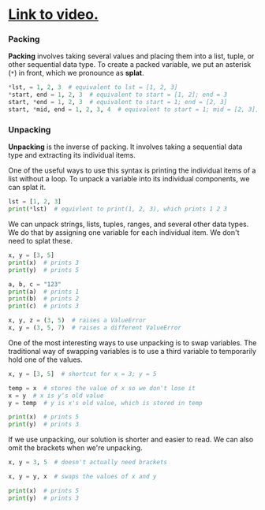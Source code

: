 # [Link to video.](https://www.youtube.com/watch?v=xwMN_z_GeE0&list=PLVD25niNi0BnTo_MGI8NI6WvVIXcC9khH)

### Packing

**Packing** involves taking several values and placing them into a list, tuple, or other sequential data type. To create a packed variable, we put an asterisk (`*`) in front, which we pronounce as **splat**.

```python
*lst, = 1, 2, 3  # equivalent to lst = [1, 2, 3]
*start, end = 1, 2, 3  # equivalent to start = [1, 2]; end = 3
start, *end = 1, 2, 3  # equivalent to start = 1; end = [2, 3]
start, *mid, end = 1, 2, 3, 4  # equivalent to start = 1; mid = [2, 3]; end = 4
```

### Unpacking

**Unpacking** is the inverse of packing. It involves taking a sequential data type and extracting its individual items.

One of the useful ways to use this syntax is printing the individual items of a list without a loop. To unpack a variable into its individual components, we can splat it.

```python
lst = [1, 2, 3]
print(*lst)  # equivlent to print(1, 2, 3), which prints 1 2 3
```

We can unpack strings, lists, tuples, ranges, and several other data types. We do that by assigning one variable for each individual item. We don't need to splat these.

```python
x, y = [3, 5]
print(x)  # prints 3
print(y)  # prints 5

a, b, c = "123"
print(a)  # prints 1
print(b)  # prints 2
print(c)  # prints 3

x, y, z = (3, 5)  # raises a ValueError
x, y = (3, 5, 7)  # raises a different ValueError
```

One of the most interesting ways to use unpacking is to swap variables. The traditional way of swapping variables is to use a third variable to temporarily hold one of the values.

```python
x, y = [3, 5]  # shortcut for x = 3; y = 5

temp = x  # stores the value of x so we don't lose it
x = y  # x is y's old value
y = temp  # y is x's old value, which is stored in temp

print(x)  # prints 5
print(y)  # prints 3
```

If we use unpacking, our solution is shorter and easier to read. We can also omit the brackets when we're unpacking.

```python
x, y = 3, 5  # doesn't actually need brackets

x, y = y, x  # swaps the values of x and y

print(x)  # prints 5
print(y)  # prints 3
```
